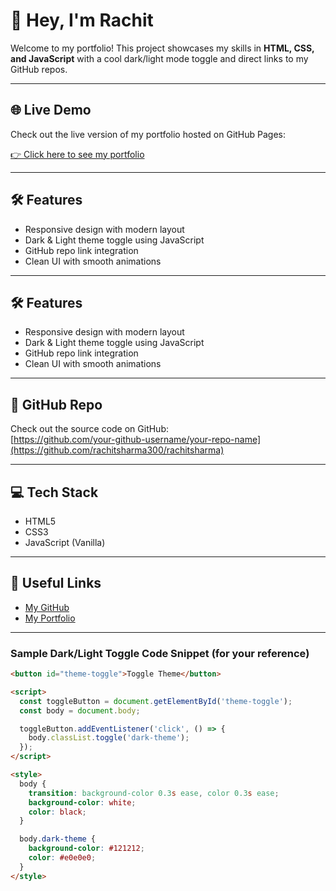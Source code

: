 # 👋 Hey, I'm Rachit

Welcome to my portfolio! This project showcases my skills in **HTML, CSS, and JavaScript** with a cool dark/light mode toggle and direct links to my GitHub repos.

---

## 🌐 Live Demo

Check out the live version of my portfolio hosted on GitHub Pages:

[👉 Click here to see my portfolio](https://rachitsharma300.github.io/rachitsharma/)

---

## 🛠 Features

- Responsive design with modern layout  
- Dark & Light theme toggle using JavaScript  
- GitHub repo link integration  
- Clean UI with smooth animations  

---

## 🛠 Features

- Responsive design with modern layout  
- Dark & Light theme toggle using JavaScript  
- GitHub repo link integration  
- Clean UI with smooth animations  

---

## 📁 GitHub Repo

Check out the source code on GitHub:  
[https://github.com/your-github-username/your-repo-name](https://github.com/rachitsharma300/rachitsharma)

---

## 💻 Tech Stack

- HTML5  
- CSS3  
- JavaScript (Vanilla)  

---

## 🔗 Useful Links

- [My GitHub](https://github.com/your-github-username)  
- [My Portfolio](https://your-github-username.github.io/your-repo-name)  

---

### Sample Dark/Light Toggle Code Snippet (for your reference)

```html
<button id="theme-toggle">Toggle Theme</button>

<script>
  const toggleButton = document.getElementById('theme-toggle');
  const body = document.body;

  toggleButton.addEventListener('click', () => {
    body.classList.toggle('dark-theme');
  });
</script>

<style>
  body {
    transition: background-color 0.3s ease, color 0.3s ease;
    background-color: white;
    color: black;
  }

  body.dark-theme {
    background-color: #121212;
    color: #e0e0e0;
  }
</style>
